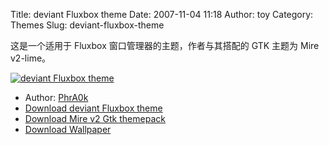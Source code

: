 Title: deviant Fluxbox theme
Date: 2007-11-04 11:18
Author: toy
Category: Themes
Slug: deviant-fluxbox-theme

这是一个适用于 Fluxbox 窗口管理器的主题，作者与其搭配的 GTK 主题为 Mire
v2-lime。

[![deviant Fluxbox
theme](http://i.linuxtoy.org/i/2007/11/deviant-fluxbox-theme-thumb.png)](http://i.linuxtoy.org/i/2007/11/deviant-fluxbox-theme.png)

- Author: [PhrA0k](http://phra0k.deviantart.com/)  
- [Download deviant Fluxbox
theme](http://phra0k.deviantart.com/art/deviant-Fluxbox-theme-68916189)  
- [Download Mire v2 Gtk
themepack](http://thrynk.deviantart.com/art/Mire-v2-Gtk-themepack-45804371)  
- [Download
Wallpaper](http://manicho.deviantart.com/art/eOla-wallpaper-pack-57824425)
